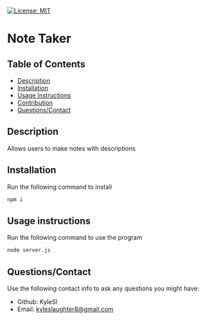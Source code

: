 [![License: MIT](https://img.shields.io/badge/License-MIT-yellow.svg)](https://opensource.org/licenses/MIT)
# Note Taker

## Table of Contents

  - [Description](#description)
  - [Installation](#installation)
  - [Usage Instructions](#usage-instructions)
  - [Contribution](#contribution)
  - [Questions/Contact](#questionscontact)

## Description
Allows users to make notes with descriptions
## Installation

Run the following command to install
```bash
npm i
```

## Usage instructions

Run the following command to use the program
```bash
node server.js
```

## Questions/Contact

Use the following contact info to ask any questions you might have:
  - Github: KyleSl
  - Email: kyleslaughter8@gmail.com